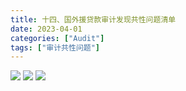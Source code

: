 ```yaml
---
title: 十四、国外援贷款审计发现共性问题清单
date: 2023-04-01
categories: ["Audit"]
tags: ["审计共性问题"]
---
```

![](https://jsd.cdn.zzko.cn/gh/richffan/img@main/audit/审计发现共性问题清单/十四-国外援贷款审计发现共性问题清单/国外援贷款审计发现共性问题清单160.webp)
![](https://jsd.cdn.zzko.cn/gh/richffan/img@main/audit/审计发现共性问题清单/十四-国外援贷款审计发现共性问题清单/国外援贷款审计发现共性问题清单161.webp)
![](https://jsd.cdn.zzko.cn/gh/richffan/img@main/audit/审计发现共性问题清单/十四-国外援贷款审计发现共性问题清单/国外援贷款审计发现共性问题清单162.webp)
